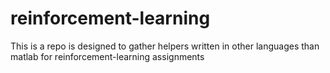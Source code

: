 # reinforcement-learning
This is a repo is designed to gather helpers written in other languages than matlab for reinforcement-learning assignments
